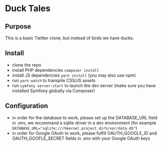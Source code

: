 # Duck Tales

## Purpose

This is a basic Twitter clone, but instead of birds we have ducks.

## Install

- clone the repo
- install PHP dependencies `composer install`
- install JS dependencies `yarn install` (you may also use npm)
- run `yarn watch` to transpile CSS/JS assets
- run `symfony server:start` to launch the dev server (make sure you have installed Symfony globally via Composer)

## Configuration
- in order for the database to work, please set up the DATABASE_URL field in .env, we recommand a sqlite driver in a dev environment (for example `DATABASE_URL="sqlite:///%kernel.project_dir%/var/data.db"`)
- in order for Google OAuth to work, please fulfill OAUTH_GOOGLE_ID and OAUTH_GOOFLE_SECRET fields in .env with your Google OAuth keys